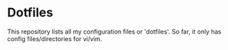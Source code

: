 # Dotfiles
This repository lists all my configuration files or 'dotfiles'. So far, it only has config files/directories for vi/vim.
